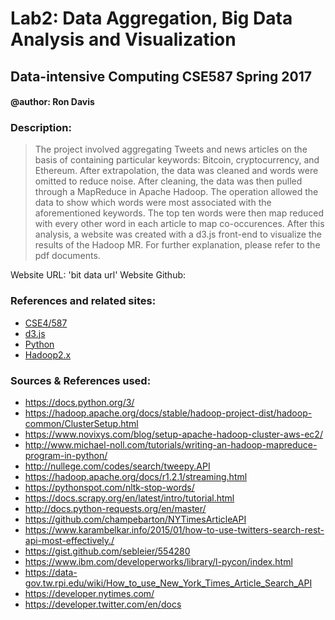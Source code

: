 # Lab2: Data Aggregation, Big Data Analysis and Visualization
## Data-intensive Computing CSE587 Spring 2017
#### @author: Ron Davis

### Description: 
> The project involved aggregating Tweets and news articles on the basis of containing
> particular keywords: Bitcoin, cryptocurrency, and Ethereum. After extrapolation, the 
> data was cleaned and words were omitted to reduce noise. After cleaning, the data was 
> then pulled through a MapReduce in Apache Hadoop. The operation allowed the data to show
> which words were most associated with the aforementioned keywords. The top ten words were
> then map reduced with every other word in each article to map co-occurences. After this analysis,
> a website was created with a d3.js front-end to visualize the results of the Hadoop MR. For further 
> explanation, please refer to the pdf documents.

Website URL: 'bit data url'
Website Github:  

### References and related sites:
* [CSE4/587](https://www.cse.buffalo.edu/~bina/cse487/spring2018/Lab2/lab2March4.pdf)
* [d3.js](https://d3js.org/)
* [Python](https://www.python.org/)
* [Hadoop2.x](https://hadoop.apache.org)

### Sources & References used: 
* https://docs.python.org/3/
* https://hadoop.apache.org/docs/stable/hadoop-project-dist/hadoop-common/ClusterSetup.html
* https://www.novixys.com/blog/setup-apache-hadoop-cluster-aws-ec2/
* http://www.michael-noll.com/tutorials/writing-an-hadoop-mapreduce-program-in-python/
* http://nullege.com/codes/search/tweepy.API
* https://hadoop.apache.org/docs/r1.2.1/streaming.html
* https://pythonspot.com/nltk-stop-words/
* https://docs.scrapy.org/en/latest/intro/tutorial.html
* http://docs.python-requests.org/en/master/
* https://github.com/champebarton/NYTimesArticleAPI
* https://www.karambelkar.info/2015/01/how-to-use-twitters-search-rest-api-most-effectively./
* https://gist.github.com/sebleier/554280
* https://www.ibm.com/developerworks/library/l-pycon/index.html
* https://data-gov.tw.rpi.edu/wiki/How_to_use_New_York_Times_Article_Search_API
* https://developer.nytimes.com/
* https://developer.twitter.com/en/docs
